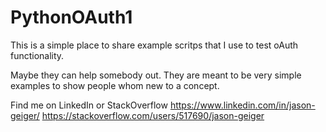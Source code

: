 # PythonOAuth1
This is a simple place to share example scritps that I use to test oAuth functionality.

Maybe they can help somebody out.  They are meant to be very simple examples to show people whom new to a concept.

Find me on LinkedIn or StackOverflow
https://www.linkedin.com/in/jason-geiger/
https://stackoverflow.com/users/517690/jason-geiger
